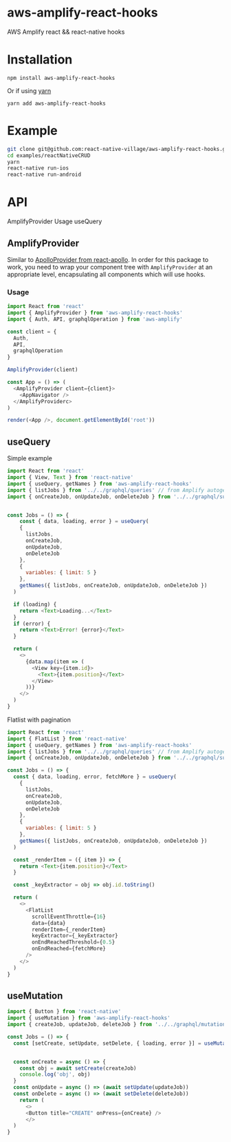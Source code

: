 # aws-amplify-react-hooks
AWS Amplify react &amp;&amp; react-native hooks

# Installation

`npm install aws-amplify-react-hooks`

Or if using [yarn](https://yarnpkg.com/en/)


`yarn add aws-amplify-react-hooks`

# Example

```bash
git clone git@github.com:react-native-village/aws-amplify-react-hooks.git
cd examples/reactNativeCRUD
yarn
react-native run-ios
react-native run-android
```

# API

AmplifyProvider
Usage
useQuery

## AmplifyProvider

Similar to
[ApolloProvider from react-apollo](https://www.apollographql.com/docs/react/essentials/get-started.html#creating-provider).
In order for this package to work, you need to wrap your component tree with
`AmplifyProvider` at an appropriate level, encapsulating all components which
will use hooks.

### Usage

```javascript
import React from 'react'
import { AmplifyProvider } from 'aws-amplify-react-hooks'  
import { Auth, API, graphqlOperation } from 'aws-amplify'

const client = {
  Auth,
  API,
  graphqlOperation
}

AmplifyProvider(client)

const App = () => (
  <AmplifyProvider client={client}>
    <AppNavigator />
  </AmplifyProviderc>
)

render(<App />, document.getElementById('root'))
```

## useQuery

Simple example
```javascript
import React from 'react'
import { View, Text } from 'react-native'
import { useQuery, getNames } from 'aws-amplify-react-hooks'
import { listJobs } from '../../graphql/queries' // from Amplify autogenerate file
import { onCreateJob, onUpdateJob, onDeleteJob } from '../../graphql/subscriptions' // from Amplify autogenerate file 


const Jobs = () => {
    const { data, loading, error } = useQuery(
    {
      listJobs,
      onCreateJob,
      onUpdateJob,
      onDeleteJob
    },
    {
      variables: { limit: 5 }
    },
    getNames({ listJobs, onCreateJob, onUpdateJob, onDeleteJob })
  )

  if (loading) {
    return <Text>Loading...</Text>
  }
  if (error) {
    return <Text>Error! {error}</Text>
  }

  return (
    <>
      {data.map(item => (
        <View key={item.id}>
          <Text>{item.position}</Text>
        </View>
      ))}
    </>
  )
}

```

Flatlist with pagination

```javascript
import React from 'react'
import { FlatList } from 'react-native'
import { useQuery, getNames } from 'aws-amplify-react-hooks'
import { listJobs } from '../../graphql/queries' // from Amplify autogenerate file
import { onCreateJob, onUpdateJob, onDeleteJob } from '../../graphql/subscriptions' // from Amplify autogenerate file

const Jobs = () => {
  const { data, loading, error, fetchMore } = useQuery(
    {
      listJobs,
      onCreateJob,
      onUpdateJob,
      onDeleteJob
    },
    {
      variables: { limit: 5 }
    },
    getNames({ listJobs, onCreateJob, onUpdateJob, onDeleteJob })
  )

  const _renderItem = ({ item }) => {
    return <Text>{item.position}</Text>
  }

  const _keyExtractor = obj => obj.id.toString()

  return (
    <>
      <FlatList
        scrollEventThrottle={16}
        data={data}
        renderItem={_renderItem}
        keyExtractor={_keyExtractor}
        onEndReachedThreshold={0.5}
        onEndReached={fetchMore}
      />
    </>
  )
}

```

## useMutation

```javascript
import { Button } from 'react-native'
import { useMutation } from 'aws-amplify-react-hooks' 
import { createJob, updateJob, deleteJob } from '../../graphql/mutations' // from Amplify autogenerate file

const Jobs = () => {  
  const [setCreate, setUpdate, setDelete, { loading, error }] = useMutation(input)


  const onCreate = async () => {
    const obj = await setCreate(createJob)
    console.log('obj', obj)
  }
  const onUpdate = async () => (await setUpdate(updateJob))
  const onDelete = async () => (await setDelete(deleteJob))
    return (
      <>
      <Button title="CREATE" onPress={onCreate} />
      </>
  )
}


``` 
